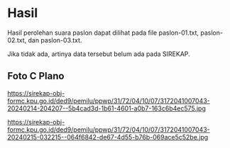 # Hasil

Hasil perolehan suara paslon dapat dilihat pada file paslon-01.txt, paslon-02.txt, dan paslon-03.txt.

Jika tidak ada, artinya data tersebut belum ada pada SIREKAP.

## Foto C Plano

https://sirekap-obj-formc.kpu.go.id/ded9/pemilu/ppwp/31/72/04/10/07/3172041007043-20240214-204207--5b4cad3d-1b61-4601-a0b7-163c6b4ec575.jpg

https://sirekap-obj-formc.kpu.go.id/ded9/pemilu/ppwp/31/72/04/10/07/3172041007043-20240215-032215--064f6842-de67-4d55-b76b-069ace5c52be.jpg
